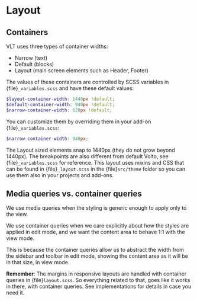 
# Layout

## Containers

VLT uses three types of container widths:

-   Narrow (text)
-   Default (blocks)
-   Layout (main screen elements such as Header, Footer)

The values of these containers are controlled by SCSS variables in {file}`_variables.scss` and have these default values:

```scss
$layout-container-width: 1440px !default;
$default-container-width: 940px !default;
$narrow-container-width: 620px !default;
```

You can customize them by overriding them in your add-on {file}`_variables.scss`:

```scss
$narrow-container-width: 940px;
```

The Layout sized elements snap to 1440px (they do not grow beyond 1440px).
The breakpoints are also different from default Volto, see {file}`_variables.scss` for reference.
This layout uses mixins and CSS that can be found in {file}`_layout.scss` in the {file}`src/theme` folder so you can use them also in your projects and add-ons.


## Media queries vs. container queries

We use media queries when the styling is generic enough to apply only to the view.

We use container queries when we care explicitly about how the styles are applied in edit mode, and we want the content area to behave 1:1 with the view mode.

This is because the container queries allow us to abstract the width from the sidebar and toolbar in edit mode, showing the content area as it will be in that size, in view mode.

**Remember**: The margins in responsive layouts are handled with container queries in {file}`layout.scss`.
So everything related to that, goes like it works in there, with container queries.
See implementations for details in case you need it.


